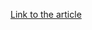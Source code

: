 [Link to the article](https://blog.eclecticiq.com/eclecticiq-monthly-vulnerability-trend-report-august-2018?hsLang=en)
